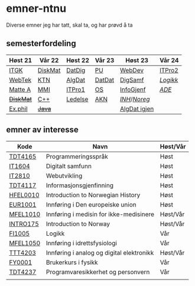 # emner-ntnu

Diverse emner jeg har tatt, skal ta, og har prøvd å ta

## semesterfordeling

| Høst 21                         | Vår 22                    | Høst 22                    | Vår 23                   | Høst 23                         | Vår 24                    |
| ------------------------------- | ------------------------- | -------------------------- | ------------------------ | ------------------------------- | ------------------------- |
| [ITGK](TDT4109-ITGK/)           | [DiskMat](MA0301-DiskMat) | [DatDig](TDT4160-DatDig)   | [PU](TDT4145-PU)         | [WebDev](IT2810-WebDev)         | [ITPro2](IT2901)          |
| [WebTek](IT2805-Webtek/)        | [KTN](TTM4100-KTN)        | [AlgDat](TDT4120-AlgDat)   | [DatDat](TDT4145-DatDat) | [DigSamf](IT1604-DigSamf)       | [*Logikk*](FI1005-Logikk) |
| [Matte A](MA0001-MatteA/)       | [MMI](TDT4180-MMI)        | [ITPro1](IT1901-ITPro1)    | [OS](TDT4186-OS)         | [InfoGjenf](TDT4117-InfoGjenf)  | [*ADE*](TTT4203-ADE)      |
| [~~DiskMat~~](TMA4140-DiskMat/) | [C++](TDT4102-C++)        | [Ledelse](ØKO1001-Ledelse) | [AKN](TTM4135-AKN)       | [*INH*](HFEL0010-INH)/[*Noreg*](INTRO175-Noreg)|            |
| [Ex.phil](EXPH0300-ExPhil/)     | [~~Java~~](TDT4100-Java)  |                            |                          | [AlgDat igjen](TDT4120-AlgDat)| |                           |

## emner av interesse

| Kode                                                  | Navn                                      | Høst/Vår |
| ----------------------------------------------------- | ----------------------------------------- | -------- |
| [TDT4165](https://www.ntnu.no/studier/emner/TDT4165/) | Programmeringsspråk                       | Høst     |
| [IT1604](https://www.ntnu.no/studier/emner/IT1604/)   | Digitalt samfunn                          | Høst     |
| [IT2810](https://www.ntnu.no/studier/emner/IT2810)    | Webutvikling                              | Høst     |
| [TDT4117](https://www.ntnu.no/studier/emner/TDT4117/) | Informasjonsgjenfinning                   | Høst     |
| [HFEL0010](http://www.ntnu.no/studier/emner/HFEL0010/)| Introduction to Norwegian History         | Høst     |
| [EUR1001](https://www.ntnu.no/studier/emner/EUR1001/) | Innføring i Den europeiske union          | Høst     |
| [MFEL1010](http://www.ntnu.no/studier/emner/MFEL1010/)| Innføring i medisin for ikke-medisinere   | Høst/Vår |
| [INTRO175](http://www.ntnu.no/studier/emner/INTRO175/)| Introduction to Norway                    | Høst/Vår |
| [FI1005](https://www.ntnu.no/studier/emner/FI1005/)   | Logikk                                    | Vår      |
| [MFEL1050](http://www.ntnu.no/studier/emner/MFEL1050/)| Innføring i idrettsfysiologi              | Vår      |
| [TTT4203](https://www.ntnu.no/studier/emner/TTT4203/) | Innføring i analog og digital elektronikk | Høst/Vår |
| [FY0001](https://www.ntnu.no/studier/emner/FY0001/)   | Brukerkurs i fysikk                       | Vår      |
| [TDT4237](https://www.ntnu.no/studier/emner/TDT4237/) | Programvaresikkerhet og personvern        | Vår      |
|                                                       |                                           |          |
